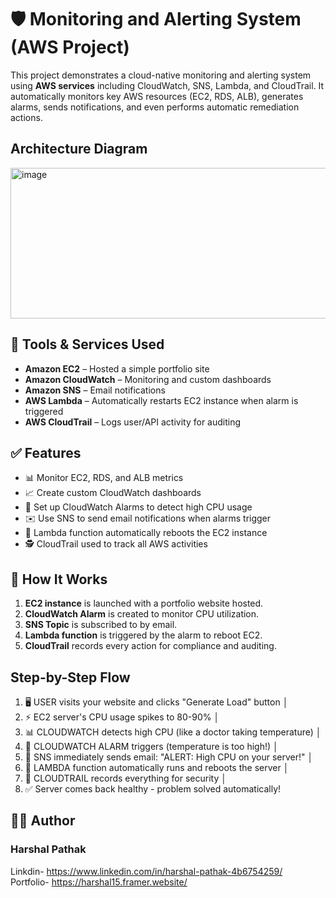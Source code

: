 # 🛡️ Monitoring and Alerting System (AWS Project)

This project demonstrates a cloud-native monitoring and alerting system using **AWS services** including CloudWatch, SNS, Lambda, and CloudTrail. It automatically monitors key AWS resources (EC2, RDS, ALB), generates alarms, sends notifications, and even performs automatic remediation actions.

## Architecture Diagram 
<img width="804" height="241" alt="image" src="https://github.com/user-attachments/assets/e9a06bb2-99fc-43e3-ad7f-1627ba87802a" />


## 🔧 Tools & Services Used

- **Amazon EC2** – Hosted a simple portfolio site
- **Amazon CloudWatch** – Monitoring and custom dashboards
- **Amazon SNS** – Email notifications
- **AWS Lambda** – Automatically restarts EC2 instance when alarm is triggered
- **AWS CloudTrail** – Logs user/API activity for auditing

## ✅ Features

- 📊 Monitor EC2, RDS, and ALB metrics
- 📈 Create custom CloudWatch dashboards
- 🚨 Set up CloudWatch Alarms to detect high CPU usage
- ✉️ Use SNS to send email notifications when alarms trigger
- 🤖 Lambda function automatically reboots the EC2 instance
- 🕵️ CloudTrail used to track all AWS activities

## 🧪 How It Works

1. **EC2 instance** is launched with a portfolio website hosted.
2. **CloudWatch Alarm** is created to monitor CPU utilization.
3. **SNS Topic** is subscribed to by email.
4. **Lambda function** is triggered by the alarm to reboot EC2.
5. **CloudTrail** records every action for compliance and auditing.

## Step-by-Step Flow
1. 🖥️ USER visits your website and clicks "Generate Load" button
   │
2. ⚡ EC2 server's CPU usage spikes to 80-90%
   │
3. 📊 CLOUDWATCH detects high CPU (like a doctor taking temperature)
   │
4. 🚨 CLOUDWATCH ALARM triggers (temperature is too high!)
   │
5. 📧 SNS immediately sends email: "ALERT: High CPU on your server!"
   │
6. 🤖 LAMBDA function automatically runs and reboots the server
   │
7. 📝 CLOUDTRAIL records everything for security
   │
8. ✅ Server comes back healthy - problem solved automatically!

## 👨‍💻 Author
### **Harshal Pathak**
Linkdin- https://www.linkedin.com/in/harshal-pathak-4b6754259/  
Portfolio- https://harshal15.framer.website/  

```
